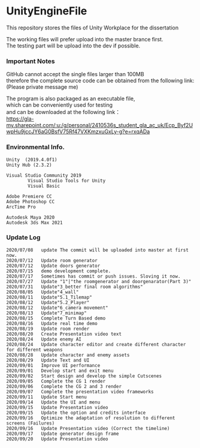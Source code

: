 # UnityEngineFile     
This repository stores the files of Unity Workplace for the dissertation
    
The working files will prefer upload into the master brance first.  
The testing part will be upload into the dev if possible.


### Important Notes
GitHub cannot accept the single files larger than 100MB   
therefore the complete source code can be obtained from the following link:
(Please private message me)


The program is also packaged as an executable file,   
which can be conveniently used for testing   
and can be downloaded at the following link：  
https://gla-my.sharepoint.com/:u:/g/personal/2410536s_student_gla_ac_uk/Ecp_Byf2UwpHu9jccJY6aG0BsfV75Rf47VXKmzxuGxLy-g?e=rxqADa

### Environmental Info.  
    Unity  (2019.4.0f1) 
    Unity Hub (2.3.2)   
    
    Visual Studio Community 2019   
            Visual Studio Tools for Unity   
            Visual Basic   
    
    Adobe Premiere CC
    Adobe Photoshop CC  
    ArcTime Pro
    
    Autodesk Maya 2020  
    Autodesk 3ds Max 2021  



### Update Log  
    2020/07/08   update The commit will be uploaded into master at first now.  
    2020/07/12   Update room generator
    2020/07/12   Update doors generator
    2020/07/15   demo development complete.     
    2020/07/17   Sometimes has commit or push issues. Sloving it now.    
    2020/07/27   Update "1"|"the roomgenerator and doorgenarator(Part 3)"   
    2020/07/31   Update"3_better final room algorithms"   
    2020/08/05   Update"4_wall"   
    2020/08/11   Update"5.1_Tilemap" 
    2020/08/12   Update"5.2_Player"  
    2020/08/12   Update"6_camera movement"  
    2020/08/13   Update"7_minimap"
    2020/08/15   Complete Turn Based demo  
    2020/08/16   Update real time demo  
    2020/08/19   Update room render  
    2020/08/20   Create Presentation video text
    2020/08/24   Update enemy AI  
    2020/08/24   Update character editor and create different character for different weapons  
    2020/08/28   Update character and enemy assets   
    2020/08/29   Update Text and UI   
    2020/09/01   Improve UI performance   
    2020/09/01   Develop start and exit menu   
    2020/09/02   Start design and develop the simple Cutscenes   
    2020/09/05   Complete the CG 1 render
    2020/09/06   Complete the CG 2 and 3 render
    2020/09/07   Complete the presentation video frameworks
    2020/09/11   Update Start menu
    2020/09/14   Update the UI and menu
    2020/09/15   Update Presentation video
    2020/09/15   Update the option and credits interface
    2020/09/16   Optimize the adaptation of resolution to different screens (Failures)
    2020/09/16   Update Presentation video (Correct the timeline)
    2020/09/17   Update generator design frame
    2020/09/20   Update Presentation video 
